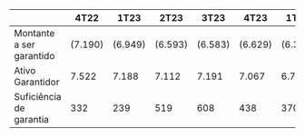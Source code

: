 | |4T22|1T23|2T23|3T23|4T23|1T24|2T24|
|---|---|---|---|---|---|---|---|
|Montante a ser garantido|(7.190)|(6.949)|(6.593)|(6.583)|(6.629)|(6.351)|(7.096)|
|Ativo Garantidor|7.522|7.188|7.112|7.191|7.067|6.721|7.705|
|Suficiência de garantia|332|239|519|608|438|370|609|